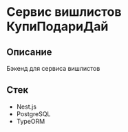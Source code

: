 # Сервис вишлистов КупиПодариДай

## Описание
  Бэкенд для сервиса вишлистов 

## Стек
 * Nest.js
 * PostgreSQL 
 * TypeORM 
